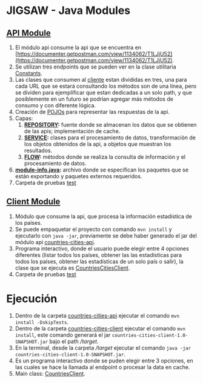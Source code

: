 # JIGSAW - Java Modules

## [API Module](./countries-cities-api)

1. El módulo api consume la api que se encuentra en [https://documenter.getpostman.com/view/1134062/T1LJjU52](https://documenter.getpostman.com/view/1134062/T1LJjU52).
1. Se utilizan tres endpoints que se pueden ver en la clase utilitaria [Constants](./countires-cities-client/src/main/java/com/jlopez/util/Constants.java).
1. Las clases que consumen al [cliente](./countires-cities-client/src/main/java/com/jlopez/client) estan divididas en tres, una para cada URL que se estará consultando
los métodos son de una línea, pero se dividen para ejemplificar que estan dedicadas a un solo path,
y que posiblemente en un futuro se podrían agregar más métodos de consumo y con diferente lógica. 
1. Creación de [POJOs](countires-cities-client/src/main/java/com/jlopez/entity) para representar las respuestas de la api.
1. Capas:
   1. **[REPOSITORY](./countries-cities-api/src/main/java/com/jlopez/repository):** fuente donde se almacenan los datos
   que se obtienen de las apis; implementación de cache.
   1. **[SERVICE](./countries-cities-api/src/main/java/com/jlopez/service):** clases para el procesamiento de datos, transformaciòn
    de los objetos obtenidos de la api, a objetos que muestran los resultados.
   1. **[FLOW](./countries-cities-api/src/main/java/com/jlopez/flow):** métodos donde se realiza la consulta de informaciòn
    y el procesamiento de datos.
1. **[module-info.java](./countries-cities-api/src/main/java/module-info.java):** archivo donde se especifican los paquetes que se 
están exportando y paquetes externos requeridos.
1. Carpeta de pruebas [test](./countries-cities-api/src/test)

## [Client Module](./countries-cities-client)

1. Módulo que consume la api, que procesa la información estadística de los países.
1. Se puede empaquetar el proyecto con comando `mvn install` y ejecutarlo con `java -jar`, previamente se debe haber
generado el jar del módulo api [countries-cities-api](./countries-cities-api).
3. Programa interactivo, donde el usuario puede elegir entre 4 opciones diferentes (listar todos los países, obtener las
las estadísticas para todos los países, obtener las estadísticas de un solo país o salir), la clase que se ejecuta es
[CountriesCitiesClient](./countries-cities-client/src/main/java/com/jlopez/api/countries/client/CountriesClient.java).
4. Carpeta de pruebas [test](./countries-cities-client/src/test)

# Ejecución

1. Dentro de la carpeta [countries-cities-api](./countries-cities-api) ejecutar el comando `mvn install -DskipTests`.
2. Dentro de la carpeta [countries-cities-client](./countries-cities-client) ejecutar el comando `mvn install`, este comando
generará el jar `countries-cities-client-1.0-SNAPSHOT.jar` bajo el path _/target_.
3. En la terminal, desde la carpeta _/target_ ejecutar el comando `java -jar countries-cities-client-1.0-SNAPSHOT.jar`.
4. Es un programa interactivo donde se puden elegir entre 3 opciones, en las cuales se hace la llamada al endpoint o
procesar la data en cache.
5.  Main class: [CountriesClient](./countries-cities-client/src/main/java/com/jlopez/api/countries/client/CountriesClient.java).